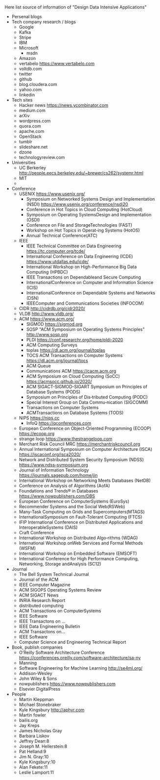 Here list source of information of "Design Data Intensive Applications"

- Persenal blogs
- Tech company research / blogs
  - Google
  - Kafka
  - Stripe
  - IBM
  - Microsoft
    - msdn
  - Amazon
  - vertabelo https://www.vertabelo.com
  - voltdb.com
  - twitter
  - github
  - blog.cloudera.com
  - yahoo.com
  - linkedin
- Tech sites
  - Hacker news https://news.ycombinator.com
  - medium.com
  - arXiv
  - wordpress.com
  - quora.com
  - apache.com
  - OpenStack
  - tumblr
  - slideshare.net
  - dzone
  - technologyreview.com
- Universities
  - UC Berkerley http://people.eecs.berkeley.edu/~brewer/cs262/systemr.html
  - MIT
  -
- Conference
  - USENIX https://www.usenix.org/
    - Symposium on Networked Systems Design and Implementation (NSDI) https://www.usenix.org/conference/nsdi20
    - Conference in Hot Topics in Cloud Computing (HotCloud)
    - Symposium on Operating SystemsDesign and Implementation (OSDI)
    - Conference on File and StorageTechnologies (FAST)
    - Workshop on Hot Topics in Operat‐ing Systems (HotOS)
    - Annual Technical Conference(ATC)
  - IEEE
    - IEEE Technical Committee on Data Engineering https://tc.computer.org/tcde/
    - International Conference on Data Engineering (ICDE) https://www.utdallas.edu/icde/
    - International Workshop on High-Performance Big Data Computing (HPBDC)
    - IEEE Transactions on Dependableand Secure Computing
    - InternationalConference on Computer and Information Science (ICIS)
    - InternationalConference on Dependable Systems and Networks (DSN)
    - IEEEComputer and Communications Societies (INFOCOM)
  - CIDR http://cidrdb.org/cidr2020/
  - VLDB http://www.vldb.org/
  - ACM https://www.acm.org/
    - SIGMOD https://sigmod.org
    - SOSP "ACM Symposium on Operating Systems Principles" http://www.sosp.org
    - PLDI https://conf.researchr.org/home/pldi-2020
    - ACM Computing Surveys
    - toplas https://dl.acm.org/journal/toplas
    - TOCS ACM Transactions on Computer Systems https://dl.acm.org/journal/tocs
    - ACM Queue
    - Communications ACM https://cacm.acm.org
    - ACM Symposium on Cloud Computing (SoCC) https://acmsocc.github.io/2020/
    - ACM SIGACT-SIGMOD-SIGART Symposium on Principles of Database Systems (PODS)
    - Symposium on Principles of Dis‐tributed Computing (PODC)
    - Special Interest Group on Data Commu‐nication (SIGCOMM)
    - Transactions on Computer Systems
    - ACMTransactions on Database Systems (TODS)
  - NIPS https://nips.cc
    - InfoQ https://qconferences.com
  - European Conference on Object-Oriented Programming (ECOOP) https://ecoop.org
  - strange loop https://www.thestrangeloop.com
  - Merchant Risk Council MRC https://merchantriskcouncil.org
  - Annual International Symposium on Computer Architecture (ISCA) https://iscaconf.org/isca2020/
  - Network and Distributed System Security Symposium (NDSS) https://www.ndss-symposium.org
  - Journal of Information Technology https://journals.sagepub.com/home/jin
  - International Workshop on Networking Meets Databases (NetDB)
  - Conference on Analysis of Algorithms (AofA)
  - Foundations and Trends® in Databases https://www.nowpublishers.com/DBS
  - European Conference on ComputerSystems (EuroSys)
  - Recommender Systems and the Social Web(RSWeb)
  - Many-Task Computing on Grids and Supercomputers(MTAGS)
  - InternationalSymposium on Fault-Tolerant Computing (FTCS)
  - IFIP International Conference on Distributed Applications and InteroperableSystems (DAIS)
  - Craft Conference
  - International Workshop on Distributed Algo‐rithms (WDAG)
  - International Workshop onWeb Services and Formal Methods (WSFM)
  - International Workshop on Embedded Software (EMSOFT)
  - International Conference for High Performance Computing, Networking, Storage andAnalysis (SC12)
- Journal
  - The Bell System Technical Journal
  - Journal of the ACM
  - IEEE Computer Magazine
  - ACM SIGOPS Operating Systems Review
  - ACM SIGACT News
  - INRIA Research Report
  - distributed computing
  - ACM Transactions on ComputerSystems
  - IEEE Software
  - IEEE Transactons on ...
  - IEEE Data Engineering Bulletin
  - ACM Transactons on...
  - IEEE Software
  - Computer Science and Engineering Technical Report
- Book, publish companies
  - O’Reilly Software Architecture Conference https://conferences.oreilly.com/software-architecture/sa-ny
  - Manning
  - Software Engineering for Machine Learning http://se4ml.org/
  - Addison-Wesley
  - John Wiley & Sons
  - nowpublishers https://www.nowpublishers.com
  - Elsevier DigitalPress
- People
  - Martin Kleppman
  - Michael Stonebraker
  - Kyle Kingsbury http://aphyr.com
  - Martin fowler
  - bailis.org
  - Jay Kreps
  - James Nicholas Gray
  - Barbara Liskov
  - Jeffrey Dean:8
  - Joseph M. Hellerstein:8
  - Pat Helland:9
  - Jim N. Gray:10
  - Kyle Kingsbury:10
  - Alan Fekete:11
  - Leslie Lamport:11


